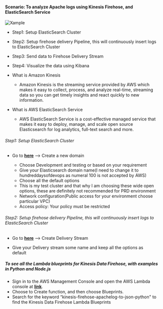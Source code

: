 #### Scenario: To analyze Apache logs using Kinesis Firehose, and ElasticSearch Service

![**Xample**](https://miro.medium.com/max/700/1*8sWVykRRIga2R8YnXdNeWA.jpeg)

* Step1: Setup ElasticSearch Cluster

* Step2: Setup firehose delivery Pipeline, this will continuously insert logs to ElasticSearch Cluster

* Step3: Send data to Firehose Delivery Stream

* Step4: Visualize the data using Kibana

* What is Amazon Kinesis

    * Amazon Kinesis is the streaming service provided by AWS which makes it easy to collect, process, and analyze real-time, streaming data so you can get timely insights and react quickly to new information.

* What is AWS ElasticSearch Service

    * AWS ElasticSearch Service is a cost-effective managed service that makes it easy to deploy, manage, and scale open source Elasticsearch for log analytics, full-text search and more.

###### Step1: Setup ElasticSearch Cluster

* Go to [**here**](https://us-west-2.console.aws.amazon.com/es/) --> Create a new domain

    * Choose Development and testing or based on your requirement
    * Give your Elasticsearch domain name(I need to change it to hundreddaysofdevops as numeral 100 is not accepted by AWS) 
    * Choose all the default options
    * This is my test cluster and that why I am choosing these wide open options, these are definitely not recommended for PRD environment
    * Network configuration(Public access for your environment choose particular VPC)
    * Access policy: Your policy must be restricted

###### Step2: Setup firehose delivery Pipeline, this will continuously insert logs to ElasticSearch Cluster

* Go to [**here**](https://us-west-2.console.aws.amazon.com/firehose) --> Create Delivery Stream

* Give your Delivery stream some name and keep all the options as default

##### To see all the Lambda blueprints for Kinesis Data Firehose, with examples in Python and Node.js

* Sign in to the AWS Management Console and open the AWS Lambda console at [**link**](https://console.aws.amazon.com/lambda/).
* Choose to Create function, and then choose Blueprints.
* Search for the keyword “kinesis-firehose-apachelog-to-json-python" to find the Kinesis Data Firehose Lambda Blueprints

